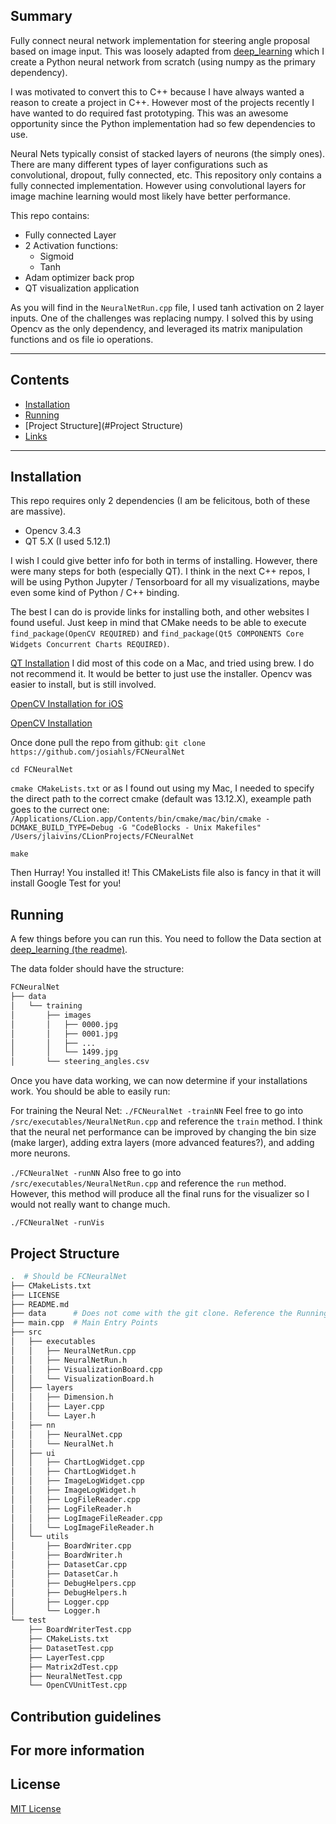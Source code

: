 ## Summary

Fully connect neural network implementation for steering angle proposal based on image input.
This was loosely adapted from [deep_learning](https://github.com/unccv/deep_learning) which I create
a Python neural network from scratch (using numpy as the primary dependency).

I was motivated to convert this to C++ because I have always wanted a reason to create a project
in C++. However most of the projects recently I have wanted to do required fast prototyping. This
was an awesome opportunity since the Python implementation had so few dependencies to use.

Neural Nets typically consist of stacked layers of neurons (the simply ones). There are many different
types of layer configurations such as convolutional, dropout, fully connected, etc. This repository only
contains a fully connected implementation. However using convolutional layers for image machine learning
would most likely have better performance. 

This repo contains:
 - Fully connected Layer
 - 2 Activation functions:
     - Sigmoid
     - Tanh
 - Adam optimizer back prop
 - QT visualization application
 
As you will find in the `NeuralNetRun.cpp` file, I used tanh activation on 2 layer inputs.
One of the challenges was replacing numpy. I solved this by using Opencv as the only
dependency, and leveraged its matrix manipulation functions and os file io operations. 

-----------------

## Contents

* [Installation](#Installation)
* [Running](#Running)
* [Project Structure](#Project Structure)
* [Links](#links)

-----------------

## Installation

This repo requires only 2 dependencies (I am be felicitous, both of these are massive).
- Opencv 3.4.3
- QT 5.X (I used 5.12.1)

I wish I could give better info for both in terms of installing. However, there were
many steps for both (especially QT). I think in the next C++ repos, I will be using 
Python Jupyter / Tensorboard for all my visualizations, maybe even some kind of Python / C++ binding.

The best I can do is provide links for installing both, and other websites I found useful.
Just keep in mind that CMake needs to be able to execute `find_package(OpenCV REQUIRED)` and
`find_package(Qt5 COMPONENTS Core Widgets Concurrent Charts REQUIRED)`. 

[QT Installation](https://doc.qt.io/)
I did most of this code on a Mac, and tried using brew. I do not recommend it.
It would be better to just use the installer. Opencv was easier to install, but is still involved.

[OpenCV Installation for iOS](https://docs.opencv.org/3.4.3/d5/da3/tutorial_ios_install.html)

[OpenCV Installation](https://docs.opencv.org/3.4.3/df/d65/tutorial_table_of_content_introduction.html)

Once done pull the repo from github:
`git clone https://github.com/josiahls/FCNeuralNet`

`cd FCNeuralNet`

`cmake CMakeLists.txt` 
or as I found out using my Mac, I needed to specify the direct path to 
the correct cmake (default was 13.12.X), exeample path goes to the currect one:
`/Applications/CLion.app/Contents/bin/cmake/mac/bin/cmake -DCMAKE_BUILD_TYPE=Debug -G "CodeBlocks - Unix Makefiles" /Users/jlaivins/CLionProjects/FCNeuralNet`

`make`

Then Hurray! You installed it! This CMakeLists file also is fancy in that it will install
Google Test for you! 

## Running

A few things before you can run this. You need to follow the Data section at 
[deep_learning (the readme)](https://github.com/josiahls/deep_learning/tree/master/challenge).

The data folder should have the structure:
```bash
FCNeuralNet
├── data
│   └── training
│       ├── images
│       │   ├── 0000.jpg
│       │   ├── 0001.jpg
│       │   ├── ...
│       │   └── 1499.jpg
│       └── steering_angles.csv
```

Once you have data working, we can now determine if your installations work. You should be able to easily run:

For training the Neural Net:
`./FCNeuralNet -trainNN`
Feel free to go into `/src/executables/NeuralNetRun.cpp` and reference the `train` method. I think that the neural net
performance can be improved by changing the bin size (make larger), adding extra layers (more advanced features?),
and adding more neurons.

`./FCNeuralNet -runNN`
Also free to go into `/src/executables/NeuralNetRun.cpp` and reference the `run` method. However, this method
will produce all the final runs for the visualizer so I would not really want to change much.

`./FCNeuralNet -runVis`


## Project Structure
```bash
.  # Should be FCNeuralNet
├── CMakeLists.txt
├── LICENSE
├── README.md
├── data      # Does not come with the git clone. Reference the Running section.
├── main.cpp  # Main Entry Points
├── src
│   ├── executables
│   │   ├── NeuralNetRun.cpp
│   │   ├── NeuralNetRun.h
│   │   ├── VisualizationBoard.cpp
│   │   └── VisualizationBoard.h
│   ├── layers
│   │   ├── Dimension.h
│   │   ├── Layer.cpp
│   │   └── Layer.h
│   ├── nn
│   │   ├── NeuralNet.cpp
│   │   └── NeuralNet.h
│   ├── ui
│   │   ├── ChartLogWidget.cpp
│   │   ├── ChartLogWidget.h
│   │   ├── ImageLogWidget.cpp
│   │   ├── ImageLogWidget.h
│   │   ├── LogFileReader.cpp
│   │   ├── LogFileReader.h
│   │   ├── LogImageFileReader.cpp
│   │   └── LogImageFileReader.h
│   └── utils
│       ├── BoardWriter.cpp
│       ├── BoardWriter.h
│       ├── DatasetCar.cpp
│       ├── DatasetCar.h
│       ├── DebugHelpers.cpp
│       ├── DebugHelpers.h
│       ├── Logger.cpp
│       └── Logger.h
└── test
    ├── BoardWriterTest.cpp
    ├── CMakeLists.txt
    ├── DatasetTest.cpp
    ├── LayerTest.cpp
    ├── Matrix2dTest.cpp
    ├── NeuralNetTest.cpp
    └── OpenCVUnitTest.cpp
```

## Contribution guidelines

## For more information

## License

[MIT License](LICENSE)